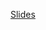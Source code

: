 [Slides](https://docs.google.com/presentation/d/1D5d09oUy4-cP9Qyoak8b55rbIazO__nTdq2nNavx_vY/edit?usp=sharing)

